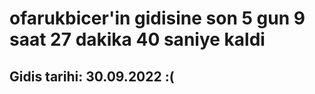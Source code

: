 # ofarukbicer'in gidisine son 5 gun 9 saat 27 dakika 40 saniye kaldi

## Gidis tarihi: 30.09.2022 :(